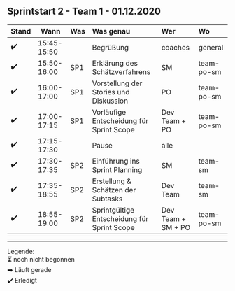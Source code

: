 ## Sprintstart 2 - Team 1 - 01.12.2020

| Stand | Wann        | Was | Was genau                                   | Wer                | Wo         |
| ----- | ----------- | --- | :------------------------------------------ | :----------------- | :--------- |
| ✔️     | 15:45-15:50 |     | Begrüßung                                   | coaches            | general    |
| ✔️     | 15:50-16:00 | SP1 | Erklärung des Schätzverfahrens              | SM                 | team-po-sm |
| ✔️     | 16:00-17:00 | SP1 | Vorstellung der Stories und Diskussion      | PO                 | team-po-sm |
| ✔️     | 17:00-17:15 | SP1 | Vorläufige Entscheidung für Sprint Scope    | Dev Team + PO      | team-po-sm |
| ✔️     | 17:15-17:30 |     | Pause                                       | alle               |            |
| ✔️     | 17:30-17:35 | SP2 | Einführung ins Sprint Planning              | SM                 | team-sm    |
| ✔️     | 17:35-18:55 | SP2 | Erstellung & Schätzen der Subtasks          | Dev Team           | team-sm    |
| ✔️     | 18:55-19:00 | SP2 | Sprintgültige Entscheidung für Sprint Scope | Dev Team + SM + PO | team-po-sm |

---
Legende:  
⏳ noch nicht begonnen  
➡️ Läuft gerade  
✔️ Erledigt
